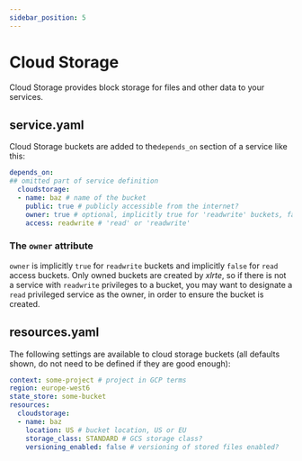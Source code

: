 ```yaml
---
sidebar_position: 5
---
```


# Cloud Storage

Cloud Storage provides block storage for files and other data to your services.

## service.yaml
Cloud Storage buckets are added to the`depends_on` section of a service like this:

```yaml
depends_on:
## omitted part of service definition
  cloudstorage:
  - name: baz # name of the bucket
    public: true # publicly accessible from the internet?
    owner: true # optional, implicitly true for 'readwrite' buckets, false for 'read'
    access: readwrite # 'read' or 'readwrite'
```
### The `owner` attribute
`owner` is implicitly `true` for `readwrite` buckets and implicitly `false` for `read` access buckets.
Only owned buckets are created by _xlrte_, so if there is not a service with `readwrite` privileges to a bucket, you may want to designate a `read` privileged service as the owner, in order to ensure the bucket is created.

## resources.yaml
The following settings are available to cloud storage buckets (all defaults shown, do not need to be defined if they are good enough):

```yaml
context: some-project # project in GCP terms
region: europe-west6
state_store: some-bucket
resources:
  cloudstorage:
  - name: baz
    location: US # bucket location, US or EU
    storage_class: STANDARD # GCS storage class?
    versioning_enabled: false # versioning of stored files enabled?
```